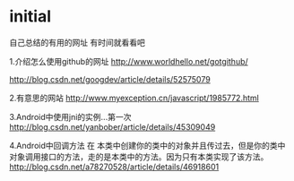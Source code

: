 # initial
自己总结的有用的网址
有时间就看看吧

1.介绍怎么使用github的网址 
http://www.worldhello.net/gotgithub/

http://blog.csdn.net/googdev/article/details/52575079

2.有意思的网站
http://www.myexception.cn/javascript/1985772.html

3.Android中使用jni的实例...第一次
http://blog.csdn.net/yanbober/article/details/45309049

4.Android中回调方法
在 本类中创建你的类中的对象并且传过去，但是你的类中对象调用接口的方法，走的是本类中的方法。因为只有本类实现了该方法。
http://blog.csdn.net/a78270528/article/details/46918601
